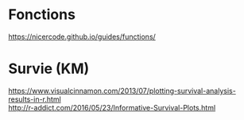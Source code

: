 # Fonctions
https://nicercode.github.io/guides/functions/

# Survie (KM)
https://www.visualcinnamon.com/2013/07/plotting-survival-analysis-results-in-r.html  
http://r-addict.com/2016/05/23/Informative-Survival-Plots.html
